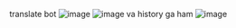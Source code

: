 translate bot 
![image](https://user-images.githubusercontent.com/113756535/218891071-14cce0d3-b93e-4706-b546-a45b0f970687.png)
![image](https://user-images.githubusercontent.com/113756535/218891128-c11002ca-074e-4d1b-b60a-37aa380526ef.png)
va history ga ham 
![image](https://user-images.githubusercontent.com/113756535/218892511-80af89e3-2a5b-4260-9e55-c4ccc954bb3c.png)
